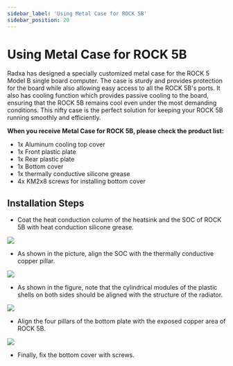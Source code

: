 ```yaml
---
sidebar_label: 'Using Metal Case for ROCK 5B'
sidebar_position: 20
---
```

# Using Metal Case for ROCK 5B

Radxa has designed a specially customized metal case for the ROCK 5 Model B single board computer. The case is sturdy and provides protection for the board while also allowing easy access to all the ROCK 5B's ports. It also has cooling function which provides passive cooling to the board, ensuring that the ROCK 5B remains cool even under the most demanding conditions. This nifty case is the perfect solution for keeping your ROCK 5B running smoothly and efficiently.

**When you receive Metal Case for ROCK 5B, please check the product list:**  
- 1x Aluminum cooling top cover
- 1x Front plastic plate
- 1x Rear plastic plate
- 1x Bottom cover
- 1x thermally conductive silicone grease
- 4x KM2x8 screws for installing bottom cover

## Installation Steps
- Coat the heat conduction column of the heatsink and the SOC of ROCK 5B with heat conduction silicone grease.

![](/img/accessories/use-metal-case-1.webp)

- As shown in the picture, align the SOC with the thermally conductive copper pillar.

![](/img/accessories/use-metal-case-2.webp)

- As shown in the figure, note that the cylindrical modules of the plastic shells on both sides should be aligned with the structure of the radiator.

![](/img/accessories/use-metal-case-3.webp)

- Align the four pillars of the bottom plate with the exposed copper area of ROCK 5B.

![](/img/accessories/use-metal-case-4.webp)

- Finally, fix the bottom cover with screws.
